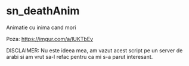 # sn_deathAnim
Animatie cu inima cand mori


Poza: https://imgur.com/a/lUKTbEv

DISCLAIMER: Nu este ideea mea, am vazut acest script pe un server de arabi si am vrut sa-l refac pentru ca mi s-a parut interesant.
